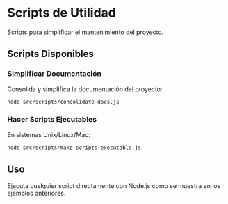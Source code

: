 
# Scripts de Utilidad

Scripts para simplificar el mantenimiento del proyecto.

## Scripts Disponibles

### Simplificar Documentación

Consolida y simplifica la documentación del proyecto:

```bash
node src/scripts/consolidate-docs.js
```

### Hacer Scripts Ejecutables

En sistemas Unix/Linux/Mac:

```bash
node src/scripts/make-scripts-executable.js
```

## Uso

Ejecuta cualquier script directamente con Node.js como se muestra en los ejemplos anteriores.
